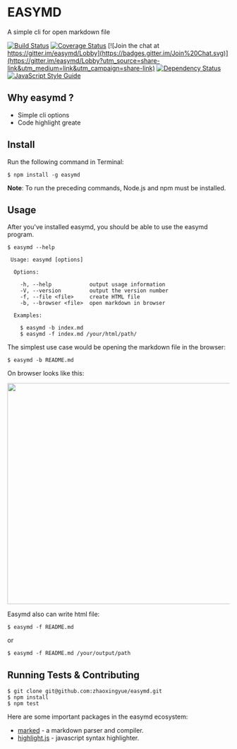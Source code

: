 # EASYMD

A simple cli for open markdown file  

[![Build Status](https://travis-ci.org/zhaoxingyue/easymd.svg?branch=master)](https://travis-ci.org/zhaoxingyue/easymd)
[![Coverage Status](https://coveralls.io/repos/github/zhaoxingyue/easymd/badge.svg?branch=master)](https://coveralls.io/github/zhaoxingyue/easymd?branch=master)
[![Join the chat at https://gitter.im/easymd/Lobby](https://badges.gitter.im/Join%20Chat.svg)](https://gitter.im/easymd/Lobby?utm_source=share-link&utm_medium=link&utm_campaign=share-link)
[![Dependency Status](https://dependencyci.com/github/zhaoxingyue/easymd/badge)](https://dependencyci.com/github/zhaoxingyue/easymd)
[![JavaScript Style Guide](https://img.shields.io/badge/code_style-standard-brightgreen.svg)](https://standardjs.com)  

## Why easymd ?

- Simple cli options
- Code highlight greate

## Install

Run the following command in Terminal:

```
$ npm install -g easymd
```
**Note**: To run the preceding commands, Node.js and npm must be installed.

## Usage

After you've installed easymd, you should be able to use the easymd program.

```
$ easymd --help

 Usage: easymd [options]

  Options:

    -h, --help            output usage information
    -V, --version         output the version number
    -f, --file <file>     create HTML file
    -b, --browser <file>  open markdown in browser

  Examples:

    $ easymd -b index.md
    $ easymd -f index.md /your/html/path/ 

```
The simplest use case would be opening the markdown file in the browser:

```
$ easymd -b README.md
```
On browser looks like this:

<img src="http://qiniu.mengxiaoban.cn/customerFiles/20170412180606_admin_browser.png" style="width: 600px;height: 500px">

Easymd also can write html file:

```
$ easymd -f README.md
```
or 
```
$ easymd -f README.md /your/output/path
```

## Running Tests & Contributing

```
$ git clone git@github.com:zhaoxingyue/easymd.git
$ npm install
$ npm test
```

Here are some important packages in the easymd ecosystem:

- [marked](https://github.com/chjj/marked) - a markdown parser and compiler.
- [highlight.js](https://github.com/isagalaev/highlight.js) - javascript syntax highlighter.
